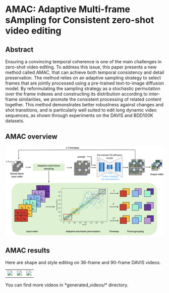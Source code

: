 # AMAC: Adaptive Multi-frame sAmpling for Consistent zero-shot video editing

## Abstract
Ensuring a convincing temporal coherence is one of the main challenges in zero-shot video editing. To address this issue, this paper presents a new method called AMAC, that can achieve both temporal consistency and detail preservation. The method relies on an adaptive sampling strategy to select frames that are jointly processed using a pre-trained text-to-image diffusion model. By reformulating the sampling strategy as a stochastic permutation over the frame indexes and constructing its distribution according to inter-frame similarities, we promote the consistent processing of related content together. This method demonstrates better robustness against changes and shot transitions, and is particularly well suited to edit long dynamic video sequences, as shown through experiments on the DAVIS and BDD100K datasets.

## AMAC overview
[![PDF Thumbnail](fig/AMAC-overview.png)](fig/AMAC-overview.pdf)

## AMAC results
Here are shape and style editing on 36-frame and 90-frame DAVIS videos.
<table>
<tr>
  <td><img src="generated_videos/DAVIS/a pitbull_source-amac.gif"></td>
  <td><img src="generated_videos/DAVIS/a dog is moving on a snowy field_source-amac.gif"></td>
  <td><img src="generated_videos/DAVIS/a black cat is running_source-amac.gif"></td>
</tr>
</table>
You can find more videos in *generated_videos/* directory.
